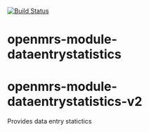 [![Build Status](https://travis-ci.org/openmrs/openmrs-module-dataentrystatistics.svg?branch=master)](https://travis-ci.org/openmrs/openmrs-module-dataentrystatistics)
# openmrs-module-dataentrystatistics
# openmrs-module-dataentrystatistics-v2
Provides data entry statictics
